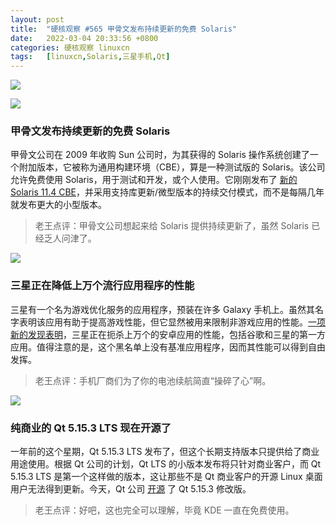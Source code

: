 ```yaml
---
layout: post
title:	"硬核观察 #565 甲骨文发布持续更新的免费 Solaris"
date:	2022-03-04 20:33:56 +0800 
categories:	硬核观察 linuxcn 
tags:	[linuxcn,Solaris,三星手机,Qt]
---
```



![](/Asserts/Images//attachment/album/202203/04/203237wfofo9ooud5gz9tz.jpg)


![](/Asserts/Images//attachment/album/202203/04/203257ffdm98yccx8ucdp9.jpg)


### 甲骨文发布持续更新的免费 Solaris


甲骨文公司在 2009 年收购 Sun 公司时，为其获得的 Solaris 操作系统创建了一个附加版本，它被称为通用构建环境（CBE），算是一种测试版的 Solaris。该公司允许免费使用 Solaris，用于测试和开发，或个人使用。它刚刚发布了 [新的 Solaris 11.4 CBE](https://blogs.oracle.com/solaris/post/announcing-the-first-oracle-solaris-114-cbe)，并采用支持库更新/微型版本的持续交付模式，而不是每隔几年就发布更大的小型版本。



> 
> 老王点评：甲骨文公司想起来给 Solaris 提供持续更新了，虽然 Solaris 已经乏人问津了。
> 
> 
> 


![](/Asserts/Images//attachment/album/202203/04/203315o3km9kfvkvlck6mb.jpg)


### 三星正在降低上万个流行应用程序的性能


三星有一个名为游戏优化服务的应用程序，预装在许多 Galaxy 手机上。虽然其名字表明该应用有助于提高游戏性能，但它显然被用来限制非游戏应用的性能。[一项新的发现表明](https://www.xda-developers.com/samsung-throttling-popular-android-apps/)，三星正在扼杀上万个的安卓应用的性能，包括谷歌和三星的第一方应用。值得注意的是，这个黑名单上没有基准应用程序，因而其性能可以得到自由发挥。



> 
> 老王点评：手机厂商们为了你的电池续航简直“操碎了心”啊。
> 
> 
> 


![](/Asserts/Images//attachment/album/202203/04/203335dayhhhaq2on2bj7h.jpg)


### 纯商业的 Qt 5.15.3 LTS 现在开源了


一年前的这个星期，Qt 5.15.3 LTS 发布了，但这个长期支持版本只提供给了商业用途使用。根据 Qt 公司的计划，Qt LTS 的小版本发布将只针对商业客户，而 Qt 5.15.3 LTS 是第一个这样做的版本，这让那些不是 Qt 商业客户的开源 Linux 桌面用户无法得到更新。今天，Qt 公司 [开源](https://www.phoronix.com/scan.php?page=news_item&px=Qt-5.15.3-Open-Source) 了 Qt 5.15.3 修改版。



> 
> 老王点评：好吧，这也完全可以理解，毕竟 KDE 一直在免费使用。
> 
> 
>
